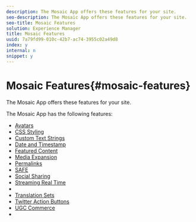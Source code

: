 ```yaml
---
description: The Mosaic App offers these features for your site.
seo-description: The Mosaic App offers these features for your site.
seo-title: Mosaic Features
solution: Experience Manager
title: Mosaic Features
uuid: 7a79fd99-010c-42b7-ac74-3955c02a49d8
index: y
internal: n
snippet: y
---
```


# Mosaic Features{#mosaic-features}

The Mosaic App offers these features for your site.

<a id="section_gfz_zpw_xy"></a>

The Mosaic App has the following features:

* [Avatars](../c-styling-features/c-avatars.md#c_avatars)
* [CSS Styling](../c-styling-features/c-css-styling-branding.md#c_css_styling_branding)
* [Custom Text Strings](../c-custom-text-strings.md#c_custom_text_strings)
* [Date and Timestamp](../c-styling-features/c-date-and-timestamp.md#c_date_and_timestamp)
* [Featured Content](../c-content-collection-tags/c-featured-content.md#c_featured_content)
* [Media Expansion](c_media_expansion.md#c_media_expansion)
* [Permalinks](../c-content-collection-tags/c-permalinks.md#c_permalinks)
* [SAFE](../c-about-moderation/c-moderation.md#c_moderation)
* [Social Sharing](../c-social-sharing/c-social-sharing.md#c_social_sharing)
* [Streaming Real Time](../c-content-behavior-features/c-streaming-real-time.md#c_streaming_real_time)
* [](../c-styling-features/c-styling-features.md#c_styling_features)
* [Translation Sets](../c-translation-sets.md#c_translation_sets)
* [Twitter Action Buttons](c_action_buttons.md#c_action_buttons)
* [UGC Commerce](../c-ugc-commerce.md#c_ugc_commerce)
* [](../c-on-site-contribution-features.md#section_vzs_t2s_d1b)

